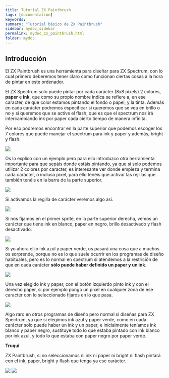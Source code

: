 ```yaml
---
title: Tutorial ZX Paintbrush
tags: [documentation]
keywords:
summary: "Tutorial básico de ZX Paintbrush"
sidebar: mydoc_sidebar
permalink: mydoc_zx_paintbrush.html
folder: mydoc
---
```


## Introducción

El ZX Paintbrush es una herramienta para diseñar para ZX Spectrum, con lo cual primero deberemos tener claro como funcionan ciertas cosas a la hora de pintar en este ordenador.

El ZX Spectrum solo puede pintar por cada carácter (8x8 pixels) 2 colores, **paper** e **ink**, que como su propio nombre indica se refiere a, en ese caracter, de que color estamos pintando el fondo o papel, y la tinta. Además en cada carácter podremos especificar si queremos que se vea en brillo o no y si queremos que se active el flash, que es que el spectrum nos irá intercambiando ink por paper cada cierto tiempo de manera infinita.

Por eso podremos encontrar en la parte superior que podemos escoger los 7 colores que puede manejar el spectrum para ink y paper y además, bright y flash.

![](./images/zx-paintbrush/colours.png)

Os lo explico con un ejemplo pero para ello introduzco otra herramienta importante para que sepáis donde estáis pintando, ya que si solo podemos utilizar 2 colores por caracter, es interesante ver donde empieza y termina cada carácter, o incluso pixel, para ello tenéís que activar las rejillas que también tenéis en la barra de la parte superior.

![](./images/zx-paintbrush/grid.png)

Si activamos la regilla de carácter verémos algo así.

![](./images/zx-paintbrush/grid_character_enabled.png)

Si nos fijamos en el primer sprite, en la parte superior derecha, vemos un carácter que tiene ink en blanco, paper en negro, brillo desactivado y flash desactivado.

![](./images/zx-paintbrush/character_up_right_attributes.png)

Si yo ahora elijo ink azul y paper verde, os pasará una cosa que a muchos os sorprende, porque no es lo que suele ocurrir en los programas de diseño habituales, pero es lo normal en spectrum si atendemos a la restrición de que en cada carácter **sólo puede haber definido un paper y un ink**.

![](./images/zx-paintbrush/ink_blue_paper_green.png)

Una vez elegido ink y paper, con el botón izquierdo pinto ink y con el derecho paper, si por ejemplo pongo un pixel en cualquier zona de ese caracter con lo seleccionado fijaros en lo que pasa.

![](./images/zx-paintbrush/character_up_right_attributes_edited.png)

Algo raro en otros programas de diseño pero normal si diseñas para ZX Spectrum, ya que si elegimos ink azul y paper verde, como en cada carácter solo puede haber un ink y un paper, e inicialmente teníamos ink blanco y paper negro, sustituye todo lo que estaba pintado con ink blanco por ink azul, y todo lo que estaba con paper negro por paper verde.

**Truqui**

ZX Paintbrush, si no seleccionamos ni ink ni paper ni bright ni flash pintará con el ink, paper, bright y flash que tenga ya ese carácter.

![](./images/zx-paintbrush/no_ink_no_paper.png)
![](./images/zx-paintbrush/ink_current_character_paper_current_character.png)



